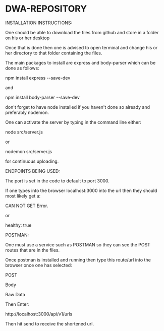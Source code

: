 # DWA-REPOSITORY

INSTALLATION INSTRUCTIONS:

One should be able to download the files from github and store in a folder on his or her desktop

Once that is done then one is advised to open terminal and change his or her directory to that folder containing the files.

The main packages to install are express and body-parser which can be done as follows:

npm install express --save-dev

and

npm install body-parser  --save-dev

don't forget to have node installed if you haven't done so already and preferably nodemon.

One can activate the server by typing in the command line either:

node src/server.js

or

nodemon src/server.js

for continuous uploading.

ENDPOINTS BEING USED:

The port is set in the code to default to port 3000.

If one types into the browser localhost:3000 into the url then they should most likely get a:

CAN NOT GET Error.

or 

healthy: true

POSTMAN:

One must use a service such as POSTMAN so they can see the POST routes that are in the files.

Once postman is installed and running then type this route/url into the browser once one has selected:

POST

Body

Raw Data

Then Enter:

http://localhost:3000/api/v1/urls

Then hit send to receive the shortened url.
